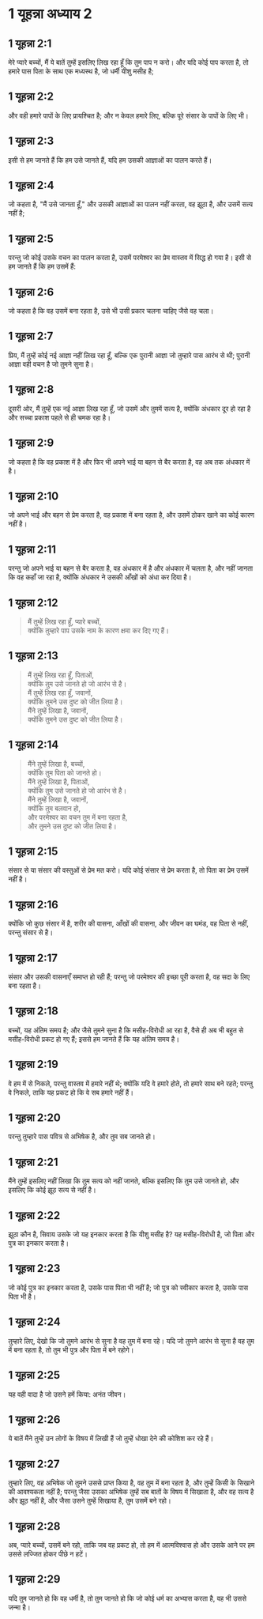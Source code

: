# 1 यूहन्ना अध्याय 2

## 1 यूहन्ना 2:1

मेरे प्यारे बच्चों, मैं ये बातें तुम्हें इसलिए लिख रहा हूँ कि तुम पाप न करो। और यदि कोई पाप करता है, तो हमारे पास पिता के साथ एक मध्यस्थ है, जो धर्मी यीशु मसीह है;

## 1 यूहन्ना 2:2

और वही हमारे पापों के लिए प्रायश्चित है; और न केवल हमारे लिए, बल्कि पूरे संसार के पापों के लिए भी।

## 1 यूहन्ना 2:3

इसी से हम जानते हैं कि हम उसे जानते हैं, यदि हम उसकी आज्ञाओं का पालन करते हैं।

## 1 यूहन्ना 2:4

जो कहता है, "मैं उसे जानता हूँ," और उसकी आज्ञाओं का पालन नहीं करता, वह झूठा है, और उसमें सत्य नहीं है;

## 1 यूहन्ना 2:5

परन्तु जो कोई उसके वचन का पालन करता है, उसमें परमेश्वर का प्रेम वास्तव में सिद्ध हो गया है। इसी से हम जानते हैं कि हम उसमें हैं:

## 1 यूहन्ना 2:6

जो कहता है कि वह उसमें बना रहता है, उसे भी उसी प्रकार चलना चाहिए जैसे वह चला।

## 1 यूहन्ना 2:7

प्रिय, मैं तुम्हें कोई नई आज्ञा नहीं लिख रहा हूँ, बल्कि एक पुरानी आज्ञा जो तुम्हारे पास आरंभ से थी; पुरानी आज्ञा वही वचन है जो तुमने सुना है।

## 1 यूहन्ना 2:8

दूसरी ओर, मैं तुम्हें एक नई आज्ञा लिख रहा हूँ, जो उसमें और तुममें सत्य है, क्योंकि अंधकार दूर हो रहा है और सच्चा प्रकाश पहले से ही चमक रहा है।

## 1 यूहन्ना 2:9

जो कहता है कि वह प्रकाश में है और फिर भी अपने भाई या बहन से बैर करता है, वह अब तक अंधकार में है।

## 1 यूहन्ना 2:10

जो अपने भाई और बहन से प्रेम करता है, वह प्रकाश में बना रहता है, और उसमें ठोकर खाने का कोई कारण नहीं है।

## 1 यूहन्ना 2:11

परन्तु जो अपने भाई या बहन से बैर करता है, वह अंधकार में है और अंधकार में चलता है, और नहीं जानता कि वह कहाँ जा रहा है, क्योंकि अंधकार ने उसकी आँखों को अंधा कर दिया है।

## 1 यूहन्ना 2:12

> मैं तुम्हें लिख रहा हूँ, प्यारे बच्चों,  
> क्योंकि तुम्हारे पाप उसके नाम के कारण क्षमा कर दिए गए हैं।

## 1 यूहन्ना 2:13

> मैं तुम्हें लिख रहा हूँ, पिताओं,  
> क्योंकि तुम उसे जानते हो जो आरंभ से है।  
> मैं तुम्हें लिख रहा हूँ, जवानों,  
> क्योंकि तुमने उस दुष्ट को जीत लिया है।  
> मैंने तुम्हें लिखा है, जवानों,  
> क्योंकि तुमने उस दुष्ट को जीत लिया है।

## 1 यूहन्ना 2:14

> मैंने तुम्हें लिखा है, बच्चों,  
> क्योंकि तुम पिता को जानते हो।  
> मैंने तुम्हें लिखा है, पिताओं,  
> क्योंकि तुम उसे जानते हो जो आरंभ से है।  
> मैंने तुम्हें लिखा है, जवानों,  
> क्योंकि तुम बलवान हो,  
> और परमेश्वर का वचन तुम में बना रहता है,  
> और तुमने उस दुष्ट को जीत लिया है।

## 1 यूहन्ना 2:15

संसार से या संसार की वस्तुओं से प्रेम मत करो। यदि कोई संसार से प्रेम करता है, तो पिता का प्रेम उसमें नहीं है।

## 1 यूहन्ना 2:16

क्योंकि जो कुछ संसार में है, शरीर की वासना, आँखों की वासना, और जीवन का घमंड, वह पिता से नहीं, परन्तु संसार से है।

## 1 यूहन्ना 2:17

संसार और उसकी वासनाएँ समाप्त हो रही हैं; परन्तु जो परमेश्वर की इच्छा पूरी करता है, वह सदा के लिए बना रहता है।

## 1 यूहन्ना 2:18

बच्चों, यह अंतिम समय है; और जैसे तुमने सुना है कि मसीह-विरोधी आ रहा है, वैसे ही अब भी बहुत से मसीह-विरोधी प्रकट हो गए हैं; इससे हम जानते हैं कि यह अंतिम समय है।

## 1 यूहन्ना 2:19

वे हम में से निकले, परन्तु वास्तव में हमारे नहीं थे; क्योंकि यदि वे हमारे होते, तो हमारे साथ बने रहते; परन्तु वे निकले, ताकि यह प्रकट हो कि वे सब हमारे नहीं हैं।

## 1 यूहन्ना 2:20

परन्तु तुम्हारे पास पवित्र से अभिषेक है, और तुम सब जानते हो।

## 1 यूहन्ना 2:21

मैंने तुम्हें इसलिए नहीं लिखा कि तुम सत्य को नहीं जानते, बल्कि इसलिए कि तुम उसे जानते हो, और इसलिए कि कोई झूठ सत्य से नहीं है।

## 1 यूहन्ना 2:22

झूठा कौन है, सिवाय उसके जो यह इनकार करता है कि यीशु मसीह है? यह मसीह-विरोधी है, जो पिता और पुत्र का इनकार करता है।

## 1 यूहन्ना 2:23

जो कोई पुत्र का इनकार करता है, उसके पास पिता भी नहीं है; जो पुत्र को स्वीकार करता है, उसके पास पिता भी है।

## 1 यूहन्ना 2:24

तुम्हारे लिए, देखो कि जो तुमने आरंभ से सुना है वह तुम में बना रहे। यदि जो तुमने आरंभ से सुना है वह तुम में बना रहता है, तो तुम भी पुत्र और पिता में बने रहोगे।

## 1 यूहन्ना 2:25

यह वही वादा है जो उसने हमें किया: अनंत जीवन।

## 1 यूहन्ना 2:26

ये बातें मैंने तुम्हें उन लोगों के विषय में लिखी हैं जो तुम्हें धोखा देने की कोशिश कर रहे हैं।

## 1 यूहन्ना 2:27

तुम्हारे लिए, वह अभिषेक जो तुमने उससे प्राप्त किया है, वह तुम में बना रहता है, और तुम्हें किसी के सिखाने की आवश्यकता नहीं है; परन्तु जैसा उसका अभिषेक तुम्हें सब बातों के विषय में सिखाता है, और वह सत्य है और झूठ नहीं है, और जैसा उसने तुम्हें सिखाया है, तुम उसमें बने रहो।

## 1 यूहन्ना 2:28

अब, प्यारे बच्चों, उसमें बने रहो, ताकि जब वह प्रकट हो, तो हम में आत्मविश्वास हो और उसके आने पर हम उससे लज्जित होकर पीछे न हटें।

## 1 यूहन्ना 2:29

यदि तुम जानते हो कि वह धर्मी है, तो तुम जानते हो कि जो कोई धर्म का अभ्यास करता है, वह भी उससे जन्मा है।
